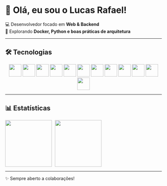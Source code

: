 # 👋 Olá, eu sou o Lucas Rafael!

💻 Desenvolvedor focado em **Web & Backend**  
🚀 Explorando **Docker, Python e boas práticas de arquitetura**  

---

## 🛠️ Tecnologias
<div align="center">

<!-- Linguagens -->
<img src="https://cdn.jsdelivr.net/gh/devicons/devicon/icons/javascript/javascript-original.svg" width="40" height="40" /> 
<img src="https://cdn.jsdelivr.net/gh/devicons/devicon/icons/php/php-original.svg" width="40" height="40" />
<img src="https://cdn.jsdelivr.net/gh/devicons/devicon/icons/python/python-original.svg" width="40" height="40" />

<!-- Frameworks -->
<img src="https://cdn.jsdelivr.net/gh/devicons/devicon/icons/nodejs/nodejs-original.svg" width="40" height="40" /> 
<img src="https://cdn.jsdelivr.net/gh/devicons/devicon/icons/react/react-original.svg" width="40" height="40" /> 
<img src="https://cdn.jsdelivr.net/gh/devicons/devicon/icons/symfony/symfony-original.svg" width="40" height="40" /> 
<img src="https://cdn.jsdelivr.net/gh/devicons/devicon/icons/docker/docker-original.svg" width="40" height="40" /> 

<!-- Outros -->
<img src="https://cdn.jsdelivr.net/gh/devicons/devicon/icons/mysql/mysql-original.svg" width="40" height="40" /> 
<img src="https://cdn.jsdelivr.net/gh/devicons/devicon/icons/postgresql/postgresql-original.svg" width="40" height="40" /> 
<img src="https://cdn.jsdelivr.net/gh/devicons/devicon/icons/git/git-original.svg" width="40" height="40" /> 
<img src="https://cdn.jsdelivr.net/gh/devicons/devicon/icons/html5/html5-original.svg" width="40" height="40" /> 
<img src="https://cdn.jsdelivr.net/gh/devicons/devicon/icons/css3/css3-original.svg" width="40" height="40" />

</div>

---

## 📊 Estatísticas
<div align="center" style="display: flex; gap: 10px;">

  <img src="https://github-readme-stats.vercel.app/api?username=lucasyesu&show_icons=true&theme=radical" height="150"/>
  <img src="https://github-readme-stats.vercel.app/api/top-langs/?username=lucasyesu&layout=compact&theme=radical" height="150"/>

</div>

---

✨ Sempre aberto a colaborações!
